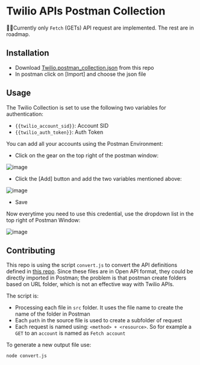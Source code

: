 # Twilio APIs Postman Collection

🚧🚧Currently only `Fetch` (GETs) API request are implemented. The rest are in roadmap. 

## Installation 

* Download [Twilio.postman_collection.json](https://github.com/vernig/twilio-postman-collection/raw/master/Twilio.postman_collection.json) from this repo
* In postman click on [Import] and choose the json file

## Usage

The Twilio Collection is set to use the following two variables for authentication:
* `{{twilio_account_sid}}`: Account SID
* `{{twilio_auth_token}}`: Auth Token

You can add all your accounts using the Postman Environment: 

* Click on the gear on the top right of the postman window: 

![image](https://user-images.githubusercontent.com/54728384/71095280-383b8780-21a4-11ea-9168-4e77481e2235.png)

* Click the [Add] button and add the two variables mentioned above: 


![image](https://user-images.githubusercontent.com/54728384/71095378-65883580-21a4-11ea-95f3-4d9d8e145833.png)

* Save

Now everytime you need to use this credential, use the dropdown list in the top right of Postman Window: 

![image](https://user-images.githubusercontent.com/54728384/71095523-aaac6780-21a4-11ea-84eb-ebb19cec6294.png)

## Contributing

This repo is using the script `convert.js` to convert the API definitions defined in [this repo](https://github.com/twilio/twilio-cli-core/tree/master/src/services/twilio-api). Since these files are in Open API format, they could be directly imported in Postman; the problem is that postman create folders based on URL folder, which is not an effective way with Twilio APIs. 

The script is: 
* Processing each file in `src` folder. It uses the file name to create the name of the folder in Postman 
* Each `path` in the source file is used to create a subfolder of request 
* Each request is named using: `<method> + <resource>`. So for example a `GET` to an `account` is named as `Fetch account`

To generate a new output file use: 
```
node convert.js
```
